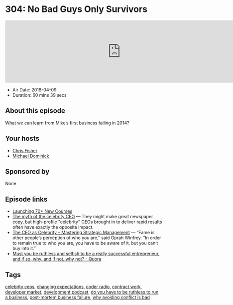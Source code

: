 # 304: No Bad Guys Only Survivors

<iframe src="https://player.fireside.fm/v2/MLf2ZzhC+XaR8Wghf?theme=dark" width="740" height="200" frameborder="0" scrolling="no"></iframe>

* Air Date: 2018-04-09
* Duration: 60 mins 39 secs

## About this episode

What we can learn from Mike’s first business failing in 2014?

## Your hosts
* [Chris Fisher](https://coder.show/hosts/chrislas)
* [Michael Dominick](https://coder.show/hosts/michael)

## Sponsored by

None



## Episode links

  * [Launching 70+ New Courses](https://linuxacademy.com/blog/linuxacademy-com/launching-70-new-courses-challenges-learning-activities-in-april/?utm_source=site&utm_medium=siteannouncement&utm_campaign=April2018CourseLaunch "Launching 70+ New Courses")
  * [The myth of the celebrity CEO](http://www.management-issues.com/news/5021/the-myth-of-the-celebrity-ceo/ "The myth of the celebrity CEO") — They might make great newspaper copy, but high-profile "celebrity" CEOs brought in to deliver rapid results often have exactly the opposite impact.
  * [The CEO as Celebrity – Mastering Strategic Management](https://opentextbc.ca/strategicmanagement/chapter/the-ceo-as-celebrity/ "The CEO as Celebrity – Mastering Strategic Management") — “Fame is other people’s perception of who you are,” said Oprah Winfrey. “In order to remain true to who you are, you have to be aware of it, but you can’t buy into it.”
  * [Must you be ruthless and selfish to be a really successful entrepreneur, and if so, why, and if not, why not? - Quora](https://www.quora.com/Must-you-be-ruthless-and-selfish-to-be-a-really-successful-entrepreneur-and-if-so-why-and-if-not-why-not "Must you be ruthless and selfish to be a really successful entrepreneur, and if so, why, and if not, why not? - Quora")



## Tags

[celebrity ceos](https://coder.show/tags/celebrity%20ceos), [changing expectations](https://coder.show/tags/changing%20expectations), [coder radio](https://coder.show/tags/coder%20radio), [contract work](https://coder.show/tags/contract%20work), [developer market](https://coder.show/tags/developer%20market), [development podcast](https://coder.show/tags/development%20podcast), [do you have to be ruthless to run a business](https://coder.show/tags/do%20you%20have%20to%20be%20ruthless%20to%20run%20a%20business), [post-mortem business failure](https://coder.show/tags/post-mortem%20business%20failure), [why avoiding conflict is bad](https://coder.show/tags/why%20avoiding%20conflict%20is%20bad)